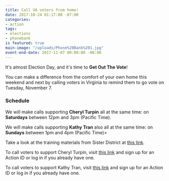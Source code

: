 ```yaml
---
title: Call VA voters from home!
date: 2017-10-24 01:17:00 -07:00
categories:
- action
tags:
- elections
- phonebank
is featured: true
main-image: "/uploads/Phone%20Bank%201.jpg"
event-end-date: 2017-11-07 00:00:00 -08:00
---
```


It's almost Election Day, and it's time to **Get Out The Vote**!

You can make a difference from the comfort of your own home this weekend and next by calling voters in Virginia to remind them to go vote on Tuesday, November 7.

### Schedule

We will make calls supporting **Cheryl Turpin** all at the same time: on **Saturdays** between 12pm and 3pm (Pacific Time).

We will make calls supporting **Kathy Tran** also all at the same time: on **Sundays** between 1pm and 4pm (Pacific Time)>

Take a look at the training materials from Sister District at [this link](https://drive.google.com/drive/folders/0B_Kv5PXjzP2bczU0VEhQbDNfdEk?mc_cid=4ffcc79e27&mc_eid=f54d0956aa).

To call voters to support Cheryl Turpin, visit [this link](https://www.openvpb.com/ngpvanui/login?destination=vpb_bycode/3E0A22N-6557%3Fmc_cid%3D4ffcc79e27%26mc_eid%3Df54d0956aa#register) and sign up for an Action ID or log in if you already have one.

To call voters to support Kathy Tran, visit [this link](https://www.openvpb.com/ngpvanui/login?destination=vpb_bycode/F93A22Q-8698#register) and sign up for an Action ID or log in if you already have one.
